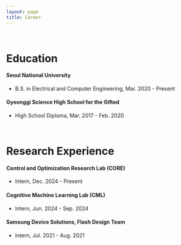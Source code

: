 ```yaml
---
layout: page
title: Career
---
```


<br/>


# Education

#### Seoul National University 
- B.S. in Electrical and Computer Engineering, Mar. 2020 - Present

#### Gyeonggi Science High School for the Gifted
- High School Diploma, Mar. 2017 - Feb. 2020

<br/>

# Research Experience

#### Control and Optimization Research Lab (CORE) 
- Intern, Dec. 2024 - Present

#### Cognitive Machine Learning Lab (CML)
- Intern, Jun. 2024 - Sep. 2024

#### Samsung Device Solutions, Flash Design Team
- Intern, Jul. 2021 - Aug. 2021

<br/>


